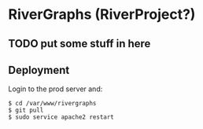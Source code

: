 # RiverGraphs (RiverProject?)
## TODO put some stuff in here
## Deployment
Login to the prod server and:
```
$ cd /var/www/rivergraphs
$ git pull
$ sudo service apache2 restart
```
